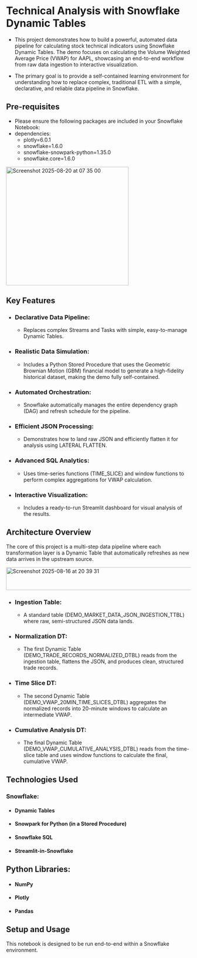 # Technical Analysis with Snowflake Dynamic Tables
- This project demonstrates how to build a powerful, automated data pipeline for calculating stock technical indicators using Snowflake Dynamic Tables. The demo focuses on calculating the Volume Weighted Average Price (VWAP) for AAPL, showcasing an end-to-end workflow from raw data ingestion to interactive visualization.

- The primary goal is to provide a self-contained learning environment for understanding how to replace complex, traditional ETL with a simple, declarative, and reliable data pipeline in Snowflake.
  
## Pre-requisites
- Please ensure the following packages are included in your Snowflake Notebook:
- dependencies:
  - plotly=6.0.1
  - snowflake=1.6.0
  - snowflake-snowpark-python=1.35.0
  - snowflake.core=1.6.0

<img width="334" height="323" alt="Screenshot 2025-08-20 at 07 35 00" src="https://github.com/user-attachments/assets/73a14711-1b4a-4f66-985c-5257db61f145" />


## Key Features
- ### Declarative Data Pipeline:
  - Replaces complex Streams and Tasks with simple, easy-to-manage Dynamic Tables.

- ### Realistic Data Simulation:
  - Includes a Python Stored Procedure that uses the Geometric Brownian Motion (GBM) financial model to generate a high-fidelity historical dataset, making the demo fully self-contained.

- ### Automated Orchestration:
  - Snowflake automatically manages the entire dependency graph (DAG) and refresh schedule for the pipeline.

- ### Efficient JSON Processing:
  - Demonstrates how to land raw JSON and efficiently flatten it for analysis using LATERAL FLATTEN.

- ### Advanced SQL Analytics:
  - Uses time-series functions (TIME_SLICE) and window functions to perform complex aggregations for VWAP calculation.

- ### Interactive Visualization:
  - Includes a ready-to-run Streamlit dashboard for visual analysis of the results.

## Architecture Overview
The core of this project is a multi-step data pipeline where each transformation layer is a Dynamic Table that automatically refreshes as new data arrives in the upstream source.

<img width="661" height="62" alt="Screenshot 2025-08-16 at 20 39 31" src="https://github.com/user-attachments/assets/04f8bf4a-ff85-4611-b47a-ae15fba2006d" />

- ### Ingestion Table:
  - A standard table (DEMO_MARKET_DATA_JSON_INGESTION_TTBL) where raw, semi-structured JSON data lands.

- ### Normalization DT:
  - The first Dynamic Table (DEMO_TRADE_RECORDS_NORMALIZED_DTBL) reads from the ingestion table, flattens the JSON, and produces clean, structured trade records.

- ### Time Slice DT:
  - The second Dynamic Table (DEMO_VWAP_20MIN_TIME_SLICES_DTBL) aggregates the normalized records into 20-minute windows to calculate an intermediate VWAP.

- ### Cumulative Analysis DT:
  - The final Dynamic Table (DEMO_VWAP_CUMULATIVE_ANALYSIS_DTBL) reads from the time-slice table and uses window functions to calculate the final, cumulative VWAP.

## Technologies Used
### Snowflake:

- #### Dynamic Tables

- #### Snowpark for Python (in a Stored Procedure)

- #### Snowflake SQL

- #### Streamlit-in-Snowflake

## Python Libraries:

- #### NumPy

- #### Plotly

- #### Pandas

## Setup and Usage
This notebook is designed to be run end-to-end within a Snowflake environment.
